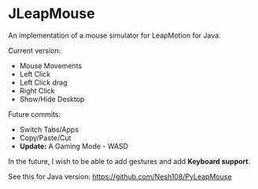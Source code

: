 JLeapMouse
=========

An implementation of a mouse simulator for LeapMotion for Java.

Current version:

 - Mouse Movements
 - Left Click
 - Left Click drag
 - Right Click
 - Show/Hide Desktop

Future commits:

 - Switch Tabs/Apps
 - Copy/Paste/Cut
 - **Update:** A Gaming Mode - WASD



In the future, I wish to be able to add gestures and add **Keyboard support**.

See this for Java version: https://github.com/Nesh108/PyLeapMouse
